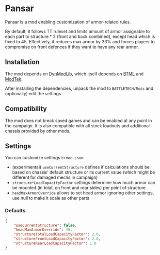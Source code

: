 Pansar
======

Pansar is a mod enabling customization of armor-related rules.

By default, it follows TT ruleset and limits amount of armor assignable to each part
to structure * 2 (front and back combined), except head which is fixed to 45.
Effectively, it reduces max armor by 33% and forces players to compromise on front
defences if they want to have any rear armor.

Installation
------------

The mod depends on [DynModLib](https://github.com/CptMoore/DynModLib), which itself
depends on [BTML](https://github.com/Mpstark/BattleTechModLoader) and [ModTek](https://github.com/Mpstark/ModTek).

After installing the dependencies, unpack the mod to `BATTLETECH/Mods` and (optionally) edit the settings.

Compatibility
-------------

The mod does not break saved games and can be enabled at any point in the campaign. It is also compatible
with all stock loadouts and additional chassis provided by other mods.


Settings
--------

You can customize settings in `mod.json`. 

* (experimental) `useCurrentStructure` defines if calculations should be based on chassis' default structure or its current value (which might be different for damaged mechs in campaign)
* `structure*LoadCapacityFactor` settings determine how much armor can be mounted (in total, on front and rear sides) per point of structure
* `headMaxArmorOverride` allows to set head armor ignoring other settings, use null to make it scale as other parts

### Defaults

```json
{
	"useCurrentStructure": false,
	"headMaxArmorOverride": 45,
	"structureTotalLoadCapacityFactor": 2.0,
	"structureFrontLoadCapacityFactor": 2.0,
	"structureRearLoadCapacityFactor": 1.0
}
```
